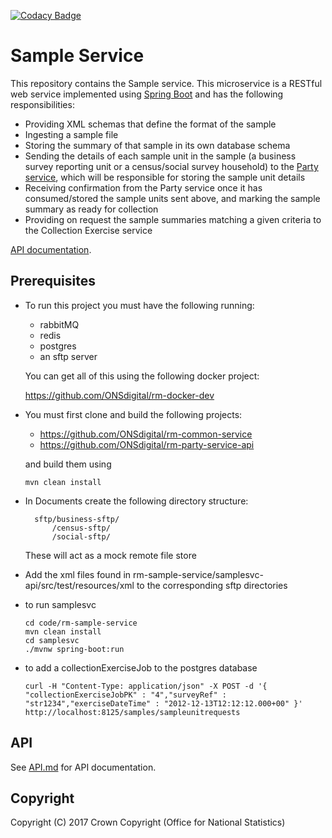 [![Codacy Badge](https://api.codacy.com/project/badge/Grade/ddd594229c8641afae64acdb31c69745)](https://www.codacy.com/app/sdcplatform/rm-sample-service?utm_source=github.com&amp;utm_medium=referral&amp;utm_content=ONSdigital/rm-sample-service&amp;utm_campaign=Badge_Grade)

# Sample Service
This repository contains the Sample service. This microservice is a RESTful web service implemented using [Spring Boot](http://projects.spring.io/spring-boot/) and has the following responsibilities:

* Providing XML schemas that define the format of the sample
* Ingesting a sample file
* Storing the summary of that sample in its own database schema
* Sending the details of each sample unit in the sample (a business survey reporting unit or a census/social survey household) to the [Party service](https://github.com/ONSdigital/ras-party), which will be responsible for storing the sample unit details
* Receiving confirmation from the Party service once it has consumed/stored the sample units sent above, and marking the sample summary as ready for collection
* Providing on request the sample summaries matching a given criteria to the Collection Exercise service

[API documentation](https://github.com/ONSdigital/rm-sample-service/blob/master/API.md).

## Prerequisites

* To run this project you must have the following running:

    - rabbitMQ
    - redis
    - postgres
    - an sftp server

  You can get all of this using the following docker project:

    https://github.com/ONSdigital/rm-docker-dev

* You must first clone and build the following projects:

    - https://github.com/ONSdigital/rm-common-service
    - https://github.com/ONSdigital/rm-party-service-api

  and build them using

      mvn clean install

* In Documents create the following directory structure:

        sftp/business-sftp/
            /census-sftp/
            /social-sftp/

  These will act as a mock remote file store

* Add the xml files found in rm-sample-service/samplesvc-api/src/test/resources/xml to the corresponding sftp directories

* to run samplesvc

      cd code/rm-sample-service
      mvn clean install
      cd samplesvc
      ./mvnw spring-boot:run

* to add a collectionExerciseJob to the postgres database

      curl -H "Content-Type: application/json" -X POST -d '{ "collectionExerciseJobPK" : "4","surveyRef" : "str1234","exerciseDateTime" : "2012-12-13T12:12:12.000+00" }' http://localhost:8125/samples/sampleunitrequests

## API
See [API.md](https://github.com/ONSdigital/rm-sample-service/blob/master/API.md) for API documentation.

## Copyright
Copyright (C) 2017 Crown Copyright (Office for National Statistics)
